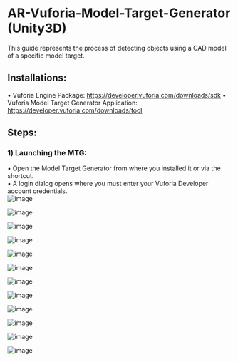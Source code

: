 # AR-Vuforia-Model-Target-Generator (Unity3D)
This guide represents the process of detecting objects using a CAD model of a specific model target.

## Installations:
•	Vuforia Engine Package: https://developer.vuforia.com/downloads/sdk
•	Vuforia Model Target Generator Application: https://developer.vuforia.com/downloads/tool

## Steps:
### 1) Launching the MTG:  
•	Open the Model Target Generator from where you installed it or via the shortcut.  
•	A login dialog opens where you must enter your Vuforia Developer account credentials.  
![image](https://github.com/SidraShaikh-2/AR-Vuforia-Model-Target-Generator/assets/57295469/016051eb-116e-4a02-bd1b-14962cf04ddc)

![image](https://github.com/SidraShaikh-2/AR-Vuforia-Model-Target-Generator/assets/57295469/55e894b8-0efb-435f-b939-a123e608a89b)

![image](https://github.com/SidraShaikh-2/AR-Vuforia-Model-Target-Generator/assets/57295469/4d91355b-164a-46b7-ad8b-cb84e091b816)

![image](https://github.com/SidraShaikh-2/AR-Vuforia-Model-Target-Generator/assets/57295469/9705ca34-b3db-4165-88c7-47614d4a96a2)

![image](https://github.com/SidraShaikh-2/AR-Vuforia-Model-Target-Generator/assets/57295469/59249283-e9ee-4743-9755-4c31ede69e47)

![image](https://github.com/SidraShaikh-2/AR-Vuforia-Model-Target-Generator/assets/57295469/ee84f83b-0f0a-4ef2-a886-93cb3059eeda)

![image](https://github.com/SidraShaikh-2/AR-Vuforia-Model-Target-Generator/assets/57295469/4d476a40-fb9d-48a2-bd03-9039baa41a52)

![image](https://github.com/SidraShaikh-2/AR-Vuforia-Model-Target-Generator/assets/57295469/7120d7b3-e3a2-4ba6-9590-1a3cd1fe3eab)

![image](https://github.com/SidraShaikh-2/AR-Vuforia-Model-Target-Generator/assets/57295469/930a44d6-cdcd-4e1e-a801-f96b83c24e49)

![image](https://github.com/SidraShaikh-2/AR-Vuforia-Model-Target-Generator/assets/57295469/e4f8d7dc-6098-4a70-af08-6d8c6904ed49)

![image](https://github.com/SidraShaikh-2/AR-Vuforia-Model-Target-Generator/assets/57295469/311855bf-3fe4-4432-856b-c614aa95e958)

![image](https://github.com/SidraShaikh-2/AR-Vuforia-Model-Target-Generator/assets/57295469/d5a04e20-0956-43b7-a724-c7b6f296255f)

